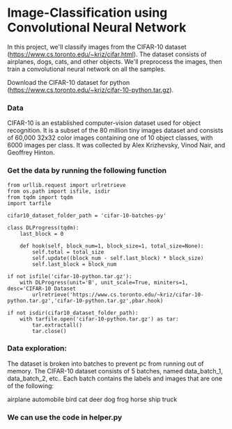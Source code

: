 # Image-Classification using Convolutional Neural Network

In this project, we'll classify images from the CIFAR-10 dataset (https://www.cs.toronto.edu/~kriz/cifar.html). The dataset consists of airplanes, dogs, cats, and other objects. We'll preprocess the images, then train a convolutional neural network on all the samples.

Download the CIFAR-10 dataset for python (https://www.cs.toronto.edu/~kriz/cifar-10-python.tar.gz).

### Data

CIFAR-10 is an established computer-vision dataset used for object recognition. It is a subset of the 80 million tiny images dataset and consists of 60,000 32x32 color images containing one of 10 object classes, with 6000 images per class. It was collected by Alex Krizhevsky, Vinod Nair, and Geoffrey Hinton.

### Get the data by running the following function

    from urllib.request import urlretrieve
    from os.path import isfile, isdir
    from tqdm import tqdm
    import tarfile
    
    cifar10_dataset_folder_path = 'cifar-10-batches-py'
    
    class DLProgress(tqdm):
        last_block = 0
        
        def hook(self, block_num=1, block_size=1, total_size=None):
            self.total = total_size
            self.update((block_num - self.last_block) * block_size)
            self.last_block = block_num
          
    if not isfile('cifar-10-python.tar.gz'):
        with DLProgress(unit='B', unit_scale=True, miniters=1, desc='CIFAR-10 Dataset       
            urlretrieve('https://www.cs.toronto.edu/~kriz/cifar-10-python.tar.gz','cifar-10-python.tar.gz',pbar.hook)
    
    if not isdir(cifar10_dataset_folder_path):
        with tarfile.open('cifar-10-python.tar.gz') as tar:
            tar.extractall()
            tar.close()
            
### Data exploration:

The dataset is broken into batches to prevent pc from running out of memory. The CIFAR-10 dataset consists of 5 batches, named data_batch_1, data_batch_2, etc.. Each batch contains the labels and images that are one of the following:

airplane
automobile
bird
cat
deer
dog
frog
horse
ship
truck

### We can use the code in helper.py
